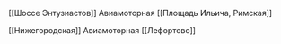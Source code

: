 [[Шоссе Энтузиастов]]
Авиамоторная
[[Площадь Ильича, Римская]]

[[Нижегородская]]
Авиамоторная
[[Лефортово]]